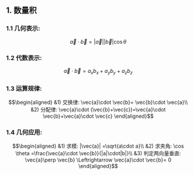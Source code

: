 ## 1. 数量积
### 1.1 几何表示: 
$$\vec{a}\cdot \vec{b}=|\vec{a}||\vec{b}|\cos \theta$$

### 1.2 代数表示:
$$\vec{a}\cdot \vec{b}=a_xb_x+a_yb_y+a_zb_z$$

### 1.3 运算规律:  
$$\begin{aligned}
&1) 交换律: \vec{a}\cdot \vec{b}= \vec{b}\cdot \vec{a}\\
&2) 分配律: \vec{a}\cdot (\vec{b}+\vec{c})=\vec{a}\cdot \vec{b}+\vec{a}\cdot \vec{c}
\end{aligned}$$

### 1.4 几何应用:  
$$\begin{aligned}
&1) 求模: |\vec{a}| =\sqrt{a\cdot a}\\  
&2) 求夹角: \cos \theta =\frac{\vec{a}\cdot \vec{b}}{|a|\cdot|b|}\\
&3) 判定两向量垂直: \vec{a}\perp \vec{b} \Leftrightarrow \vec{a}\cdot \vec{b}= 0
\end{aligned}$$
